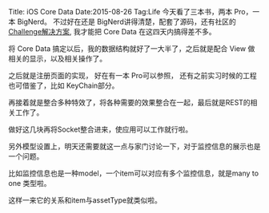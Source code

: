 Title: iOS Core Data
Date:2015-08-26
Tag:Life
今天看了三本书，两本 Pro，一本 BigNerd。
不过好在还是 BigNerd讲得清楚，配套了源码，还有社区的 [Challenge解决方案](http://forums.bignerdranch.com/viewtopic.php?f=504&t=8393), 我才能把 Core Data 在这四天内搞得差不多。

将 Core Data 搞定以后，我的数据结构就好了一大半了，之后就是配合 View 做相关的显示，以及相关操作了。

之后就是注册页面的实现， 好在有一本 Pro可以参照， 还有之前实习时候的工程也可借鉴了，比如 KeyChain部分。

再接着就是整合多种特效了，将各种需要的效果整合在一起，最后就是REST的相关工作了。

做好这几块再将Socket整合进来，使应用可以工作就行啦。

另外模型设置上，明天还需要就这一点与家门讨论一下，对于监控信息的展示也是一个问题。

比如监控信息也是一种model，一个item可以对应有多个监控信息，就是many to one 类型啦。

这样一来它的关系和item与assetType就类似啦。